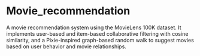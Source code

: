 # Movie_recommendation
A movie recommendation system using the MovieLens 100K dataset. It implements user-based and item-based collaborative filtering with cosine similarity, and a Pixie-inspired graph-based random walk to suggest movies based on user behavior and movie relationships.
